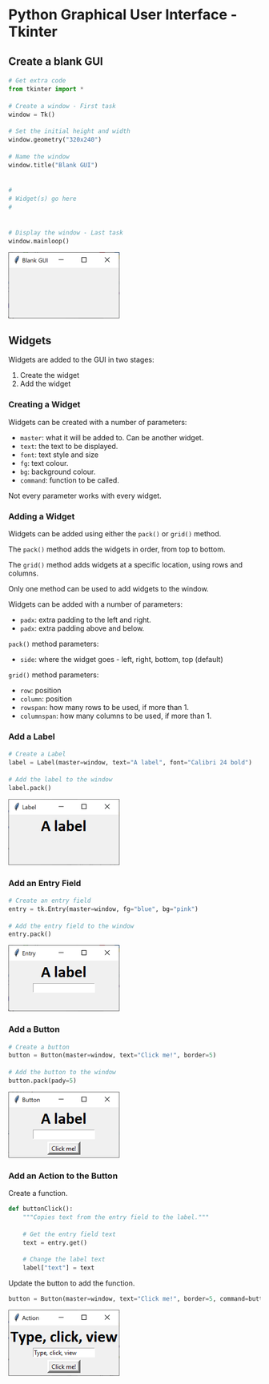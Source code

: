 # Python Graphical User Interface - Tkinter


## Create a blank GUI

``` python
# Get extra code
from tkinter import *

# Create a window - First task
window = Tk()

# Set the initial height and width
window.geometry("320x240")

# Name the window
window.title("Blank GUI")


#
# Widget(s) go here
#


# Display the window - Last task
window.mainloop()
```

![Blank GUI](assets/window.png "Blank GUI")


## Widgets

Widgets are added to the GUI in two stages:

1. Create the widget
2. Add the widget

### Creating a Widget

Widgets can be created with a number of parameters:

* `master`: what it will be added to.  Can be another widget.
* `text`: the text to be displayed.
* `font`: text style and size
* `fg`: text colour.
* `bg`: background colour.
* `command`: function to be called.

Not every parameter works with every widget.


### Adding a Widget

Widgets can be added using either the `pack()` or `grid()` method.

The `pack()` method adds the widgets in order, from top to bottom.

The `grid()` method adds widgets at a specific location, using rows and columns.

Only one method can be used to add widgets to the window.

Widgets can be added with a number of parameters:

* `padx`: extra padding to the left and right.
* `padx`: extra padding above and below.

`pack()` method parameters:

* `side`: where the widget goes - left, right, bottom, top (default)

`grid()` method parameters:

* `row`: position
* `column`: position
* `rowspan`: how many rows to be used, if more than 1.
* `columnspan`: how many columns to be used, if more than 1.

### Add a Label

``` python
# Create a Label
label = Label(master=window, text="A label", font="Calibri 24 bold")

# Add the label to the window
label.pack()
```

![Label](assets/label.png "GUI with a label")


### Add an Entry Field

``` python
# Create an entry field
entry = tk.Entry(master=window, fg="blue", bg="pink")

# Add the entry field to the window 
entry.pack()
```

![Label](assets/entry.png "GUI with entry field")

### Add a Button

``` python
# Create a button
button = Button(master=window, text="Click me!", border=5)

# Add the button to the window 
button.pack(pady=5)
```

![Label](assets/button.png "GUI with a button")

### Add an Action to the Button

Create a function.

``` python
def buttonClick():
    """Copies text from the entry field to the label."""
    
    # Get the entry field text
    text = entry.get()
    
    # Change the label text
    label["text"] = text
```

Update the button to add the function.

``` python
button = Button(master=window, text="Click me!", border=5, command=buttonClick)
```

![Label](assets/action.png "GUI with an action")
